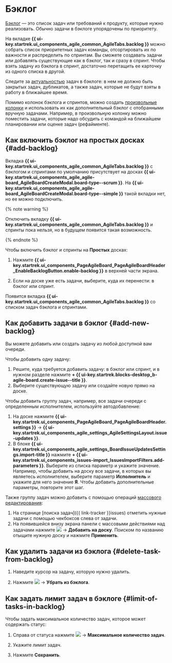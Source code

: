 # Бэклог

[Бэклог](../../glossary/backlog) — это список задач или требований к продукту, которые нужно реализовать. Обычно задачи в бэклоге упорядочены по приоритету.

На вкладке **{{ ui-key.startrek.ui_components_agile_common_AgileTabs.backlog }}** можно собрать список приоритетных задач команды, отсортировать их по важности и распределить по спринтам. Вы сможете создавать задачи или добавлять существующие как в бэклог, так и сразу в спринт. Чтобы взять задачу из бэклога в спринт, достаточно перетащить ее карточку из одного списка в другой.

Следите за [актуальностью](agile-new.md#tips) задач в бэклоге: в нем не должно быть закрытых задач, дубликатов, а также задач, которые не будут взяты в работу в ближайшее время.

Помимо колонок бэклога и спринтов, можно создать [произвольные колонки](agile-new-columns.md#user-columns) и использовать их как дополнительный бэклог с отобранными вручную задачами. Например, в произвольную колонку можно поместить задачи, которые надо обсудить с командой на ближайшем планировании или оценке задач (рефайменте).

## Как включить бэклог на простых досках {#add-backlog}

Вкладка **{{ ui-key.startrek.ui_components_agile_common_AgileTabs.backlog }}** с бэклогом и спринтами по умолчанию присутствует на досках **{{ ui-key.startrek.ui_components_agile_agile-board_AgileBoardCreateModal.board-type--scrum }}**. На **{{ ui-key.startrek.ui_components_agile_agile-board_AgileBoardCreateModal.board-type--simple }}** такой вкладки нет, но ее можно подключить.

{% note warning %}

Отключить вкладку **{{ ui-key.startrek.ui_components_agile_common_AgileTabs.backlog }}** и спринты пока нельзя, но в будущем появится такая возможность.

{% endnote %}

Чтобы включить бэклог и спринты на **Простых** досках:
1. Нажмите **{{ ui-key.startrek.ui_components_PageAgileBoard_PageAgileBoardHeader_EnableBacklogButton.enable-backlog }}** в верхней части экрана.

1. Если на доске уже есть задачи, выберите, куда их перенести: в бэклог или спринт.

Появится вкладка **{{ ui-key.startrek.ui_components_agile_common_AgileTabs.backlog }}** со списком задач бэклога и спринтами.

## Как добавить задачи в бэклог {#add-new-backlog}

Вы можете добавить или создать задачу из любой доступной вам очереди.

Чтобы добавить одну задачу:

1. Решите, куда требуется добавить задачу: в бэклог или спринт, и в нужном разделе нажмите **+ {{ ui-key.startrek.blocks-desktop_b-agile-board.create-issue--title }}**.
1. Выберите существующую задачу или создайте новую прямо на доске.

Чтобы добавить группу задач, например, все задачи очереди с определенным исполнителем, используйте автодобавление:

1. На доске нажмите **{{ ui-key.startrek.ui_components_PageAgileBoard_PageAgileBoardHeader.settings }}** → **{{ ui-key.startrek.ui_components_agile_settings_AgileSettingsLayout.issue-updates }}**.
1. В блоке **{{ ui-key.startrek.ui_components_agile_settings_BoardIssueUpdatesSettings.import-title }}** нажмите **+ {{ ui-key.startrek.ui_components_issues-import_IssuesImportFilters.add-parameters }}**. Выберите из списка параметр и укажите значение. Например, чтобы добавить на доску все задачи, в которых вы являетесь исполнителем, выберите параметр **Исполнитель** и укажите для него значение **Я**. Чтобы добавить дополнительные параметры, повторите этот шаг.

Также группу задач можно добавить с помощью операций [массового редактирования](agile-new-issues.md#bulk):
1. На странице [поиска задач]({{ link-tracker }}issues) отметить нужные задачи с помощью чекбоксов слева от задачи.
1. На появившейся внизу экрана панели с массовыми действиями над задачами нажмите ![](../../_assets/tracker/svg/actions.svg) → **Добавить на доску**. Поиском по названию отыщите нужную доску и нажмите **Применить**.

## Как удалить задачи из бэклога {#delete-task-from-backlog}

1. Наведите курсор на задачу, которую нужно удалить.

1. Нажмите ![](../../_assets/tracker/svg/actions.svg) → **Убрать из бэклога**.

## Как задать лимит задач в бэклоге {#limit-of-tasks-in-backlog}

Чтобы задать максимальное количество задач, которое может содержать статус:

1. Справа от статуса нажмите ![](../../_assets/tracker/svg/actions.svg) → **Максимальное количество задач**.

1. Укажите лимит задач.

1. Нажмите **Сохранить**.